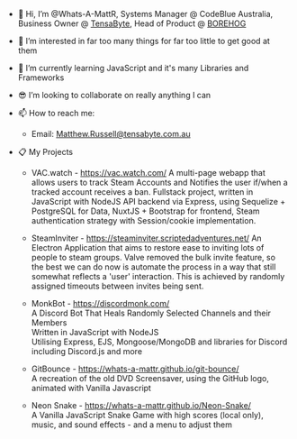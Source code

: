 - 👋 Hi, I’m @Whats-A-MattR, Systems Manager @ CodeBlue Australia, Business Owner @ [TensaByte](https://tensabyte.com.au), Head of Product @ [BOREHOG](https://borehog.net/)
- 👀 I’m interested in far too many things for far too little to get good at them
- 🌱 I’m currently learning JavaScript and it's many Libraries and Frameworks
- 😎 I’m looking to collaborate on really anything I can
- 📫 How to reach me:
    - Email: Matthew.Russell@tensabyte.com.au
- 📋 My Projects
    
    - VAC.watch - https://vac.watch.com/
    A multi-page webapp that allows users to track Steam Accounts and Notifies the user if/when a tracked account receives a ban.
    Fullstack project, written in JavaScript with NodeJS
    API backend via Express, using Sequelize + PostgreSQL for Data, NuxtJS + Bootstrap for frontend, Steam authentication strategy with Session/cookie implementation. 
    
    - SteamInviter - https://steaminviter.scriptedadventures.net/
    An Electron Application that aims to restore ease to inviting lots of people to steam groups. Valve removed the bulk invite feature, so the best we can do now is automate the process in a way that still somewhat reflects a 'user' interaction. 
    This is achieved by randomly assigned timeouts between invites being sent. 
    
    - MonkBot - https://discordmonk.com/  
    A Discord Bot That Heals Randomly Selected Channels and their Members  
    Written in JavaScript with NodeJS  
    Utilising Express, EJS, Mongoose/MongoDB and libraries for Discord including Discord.js and more
    
    - GitBounce - https://whats-a-mattr.github.io/git-bounce/  
    A recreation of the old DVD Screensaver, using the GitHub logo, animated with Vanilla Javascript
    - Neon Snake - https://whats-a-mattr.github.io/Neon-Snake/  
    A Vanilla JavaScript Snake Game with high scores (local only), music, and sound effects - and a menu to adjust them
    
    
<!---
Whats-A-MattR/Whats-A-MattR is a ✨ special ✨ repository because its `README.md` (this file) appears on your GitHub profile.
You can click the Preview link to take a look at your changes.
--->
